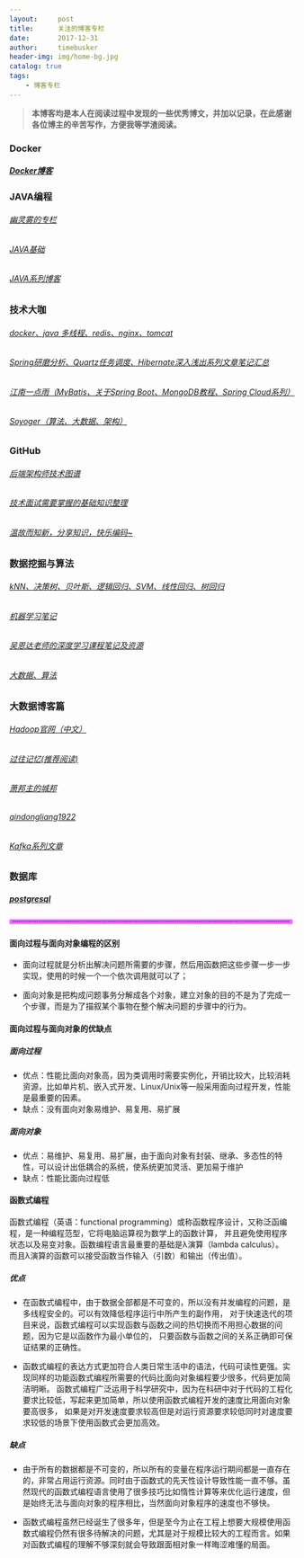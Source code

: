 ```yaml
---
layout:     post
title:      关注的博客专栏
date:       2017-12-31
author:     timebusker
header-img: img/home-bg.jpg
catalog: true
tags:
    - 博客专栏
---  
```


> **本博客均是本人在阅读过程中发现的一些优秀博文，并加以记录，在此感谢各位博主的辛苦写作，方便我等学渣阅读。** 

### Docker
##### [Docker博客](https://blog.csdn.net/u011254180)

### JAVA编程  
###### [幽灵雾的专栏](http://blog.csdn.net/ooppookid/article/category/2742985)
###### [JAVA基础](http://www.cnblogs.com/Qian123/tag/java%E5%9F%BA%E7%A1%80/)  
###### [JAVA系列博客](https://www.cnblogs.com/chenssy/category/525010.html)  

### 技术大咖
###### [docker、java 多线程、redis、nginx、tomcat](http://www.cnblogs.com/linjiqin/) 
###### [Spring研磨分析、Quartz任务调度、Hibernate深入浅出系列文章笔记汇总](https://blog.csdn.net/qwe6112071)  
###### [江南一点雨（MyBatis、关于Spring Boot、MongoDB教程、Spring Cloud系列）](https://blog.csdn.net/u012702547/column/info/28823/)  
###### [Soyoger（算法、大数据、架构）](https://blog.csdn.net/qq_36330643/article/category/6921082/)  


### GitHub
###### [后端架构师技术图谱](https://github.com/xingshaocheng/architect-awesome/blob/master/README.md) 
###### [技术面试需要掌握的基础知识整理](https://github.com/CyC2018/Interview-Notebook/blob/master/README.md)  
###### [温故而知新，分享知识，快乐编码~](https://github.com/lihengming/java-codes/blob/master/README.md) 

### 数据挖掘与算法
###### [kNN、决策树、贝叶斯、逻辑回归、SVM、线性回归、树回归](https://github.com/Jack-Cherish/Machine-Learning)  
###### [机器学习笔记](https://github.com/zlotus/notes-LSJU-machine-learning)  
###### [吴恩达老师的深度学习课程笔记及资源](https://github.com/fengdu78/deeplearning_ai_books)  
###### [大数据、算法](https://www.cnblogs.com/suanec/)  

### 大数据博客篇   

###### [Hadoop官网（中文）](http://hadoop.apache.org/docs/r1.0.4/cn/) 
###### [过往记忆(推荐阅读)](https://www.iteblog.com/)    
###### [萧邦主的城邦](https://blog.csdn.net/qq_41955099) 
###### [qindongliang1922](https://www.iteye.com/blog/user/qindongliang) 
###### [Kafka系列文章](https://blog.csdn.net/u013256816/article/category/6500871/4) 

### 数据库
##### [postgresql](https://www.cnblogs.com/alianbog/category/877273.html)

![分割线](/img/hr.png)    


#### 面向过程与面向对象编程的区别  

- 面向过程就是分析出解决问题所需要的步骤，然后用函数把这些步骤一步一步实现，使用的时候一个一个依次调用就可以了；

- 面向对象是把构成问题事务分解成各个对象，建立对象的目的不是为了完成一个步骤，而是为了描叙某个事物在整个解决问题的步骤中的行为。

#### 面向过程与面向对象的优缺点   
##### 面向过程
- 优点：性能比面向对象高，因为类调用时需要实例化，开销比较大，比较消耗资源，比如单片机、嵌入式开发、Linux/Unix等一般采用面向过程开发，性能是最重要的因素。 
- 缺点：没有面向对象易维护、易复用、易扩展

##### 面向对象
- 优点：易维护、易复用、易扩展，由于面向对象有封装、继承、多态性的特性，可以设计出低耦合的系统，使系统更加灵活、更加易于维护 
- 缺点：性能比面向过程低

#### 函数式编程
函数式编程（英语：functional programming）或称函数程序设计，又称泛函编程，是一种编程范型，它将电脑运算视为数学上的函数计算，
并且避免使用程序状态以及易变对象。函数编程语言最重要的基础是λ演算（lambda calculus）。
而且λ演算的函数可以接受函数当作输入（引数）和输出（传出值）。

##### 优点  
- 在函数式编程中，由于数据全部都是不可变的，所以没有并发编程的问题，是多线程安全的。可以有效降低程序运行中所产生的副作用，
对于快速迭代的项目来说，函数式编程可以实现函数与函数之间的热切换而不用担心数据的问题，因为它是以函数作为最小单位的，
只要函数与函数之间的关系正确即可保证结果的正确性。

- 函数式编程的表达方式更加符合人类日常生活中的语法，代码可读性更强。实现同样的功能函数式编程所需要的代码比面向对象编程要少很多，代码更加简洁明晰。
函数式编程广泛运用于科学研究中，因为在科研中对于代码的工程化要求比较低，写起来更加简单，所以使用函数式编程开发的速度比用面向对象要高很多，
如果是对开发速度要求较高但是对运行资源要求较低同时对速度要求较低的场景下使用函数式会更加高效。

##### 缺点  
- 由于所有的数据都是不可变的，所以所有的变量在程序运行期间都是一直存在的，非常占用运行资源。同时由于函数式的先天性设计导致性能一直不够。虽然现代的函数式编程语言使用了很多技巧比如惰性计算等来优化运行速度，但是始终无法与面向对象的程序相比，当然面向对象程序的速度也不够快。

- 函数式编程虽然已经诞生了很多年，但是至今为止在工程上想要大规模使用函数式编程仍然有很多待解决的问题，尤其是对于规模比较大的工程而言。如果对函数式编程的理解不够深刻就会导致跟面相对象一样晦涩难懂的局面。 